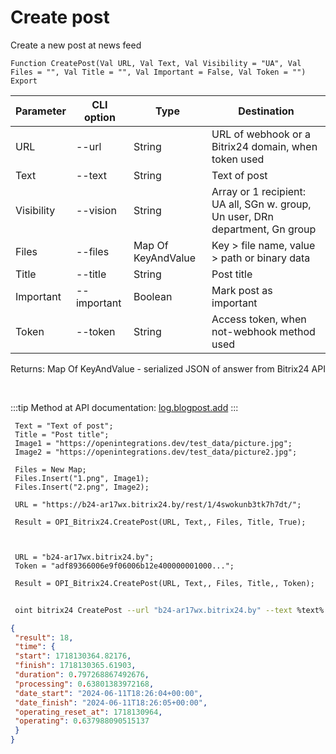 ﻿---
sidebar_position: 1
---

# Create post
 Create a new post at news feed



`Function CreatePost(Val URL, Val Text, Val Visibility = "UA", Val Files = "", Val Title = "", Val Important = False, Val Token = "") Export`

 | Parameter | CLI option | Type | Destination |
 |-|-|-|-|
 | URL | --url | String | URL of webhook or a Bitrix24 domain, when token used |
 | Text | --text | String | Text of post |
 | Visibility | --vision | String | Array or 1 recipient: UA all, SGn w. group, Un user, DRn department, Gn group |
 | Files | --files | Map Of KeyAndValue | Key > file name, value > path or binary data |
 | Title | --title | String | Post title |
 | Important | --important | Boolean | Mark post as important |
 | Token | --token | String | Access token, when not-webhook method used |

 
 Returns: Map Of KeyAndValue - serialized JSON of answer from Bitrix24 API

<br/>

:::tip
Method at API documentation: [log.blogpost.add](https://dev.1c-bitrix.ru/rest_help/log/log_blogpost_add.php)
:::
<br/>


```bsl title="Code example"
 Text = "Text of post";
 Title = "Post title";
 Image1 = "https://openintegrations.dev/test_data/picture.jpg";
 Image2 = "https://openintegrations.dev/test_data/picture2.jpg";
 
 Files = New Map;
 Files.Insert("1.png", Image1);
 Files.Insert("2.png", Image2);
 
 URL = "https://b24-ar17wx.bitrix24.by/rest/1/4swokunb3tk7h7dt/";
 
 Result = OPI_Bitrix24.CreatePost(URL, Text,, Files, Title, True);
 
 
 
 URL = "b24-ar17wx.bitrix24.by";
 Token = "adf89366006e9f06006b12e400000001000...";
 
 Result = OPI_Bitrix24.CreatePost(URL, Text,, Files, Title,, Token);
```
	


```sh title="CLI command example"
 
 oint bitrix24 CreatePost --url "b24-ar17wx.bitrix24.by" --text %text% --vision %vision% --files %files% --title %title% --important %important% --token "b9df7366006e9f06006b12e400000001000..."

```

```json title="Result"
{
 "result": 18,
 "time": {
 "start": 1718130364.82176,
 "finish": 1718130365.61903,
 "duration": 0.797268867492676,
 "processing": 0.63801383972168,
 "date_start": "2024-06-11T18:26:04+00:00",
 "date_finish": "2024-06-11T18:26:05+00:00",
 "operating_reset_at": 1718130964,
 "operating": 0.637988090515137
 }
}
```
